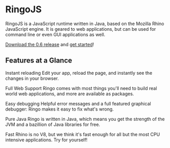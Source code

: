 # RingoJS

RingoJS is a JavaScript runtime written in Java, based on the Mozilla Rhino
JavaScript engine. It is geared to web applications, but can be used for command
line or even GUI applications as well.

<span class="large">[Download the 0.6 release](/download)
and [get started](wiki/getting_started)!</span>

## Features at a Glance

<span class="large invert">Instant reloading</span> Edit your app, reload the 
page, and instantly see the changes in your browser.

<span class="large invert">Full Web Support</span> Ringo comes with most things 
you'll need to build real world web applications, and more are available as 
packages.

<span class="large invert">Easy debugging</span> Helpful error messages and
a full featured graphical debugger: Ringo makes it easy to fix what's wrong.

<span class="large invert">Pure Java</span> Ringo is written in Java, which
means you get the strength of the JVM and a bazillion of Java libraries
for free.

<span class="large invert">Fast</span> Rhino is no V8, but we think it's fast
enough for all but the most CPU intensive applications. Try for yourself!
